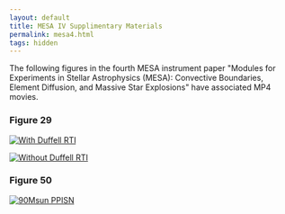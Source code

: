 ```yaml
---
layout: default
title: MESA IV Supplimentary Materials
permalink: mesa4.html
tags: hidden
---
```


The following figures in the fourth MESA instrument paper "Modules for
Experiments in Stellar Astrophysics (MESA): Convective Boundaries,
Element Diffusion, and Massive Star Explosions" have associated MP4
movies.

### Figure 29

[![With Duffell RTI][withfig]][with]

[![Without Duffell RTI][withoutfig]][without]


[withfig]:/assets/movies/with_Duffell_RTI.png
[withoutfig]:/assets/movies/without_Duffell_RTI.png

[with]:/assets/movies/with_Duffell_RTI.mp4
[without]:/assets/movies/without_Duffell_RTI.mp4


### Figure 50

[![90Msun PPISN][ppisnfig]][ppisn]

[ppisnfig]:/assets/movies/90Msun_PPISN.png
[ppisn]:/assets/movies/90Msun_PPISN.mp4
